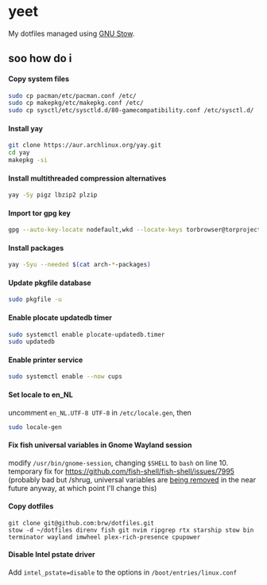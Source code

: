 # yeet

My dotfiles managed using [GNU Stow](https://www.gnu.org/software/stow).

## soo how do i

#### Copy system files
```bash
sudo cp pacman/etc/pacman.conf /etc/
sudo cp makepkg/etc/makepkg.conf /etc/
sudo cp sysctl/etc/sysctld.d/80-gamecompatibility.conf /etc/sysctl.d/
```

#### Install yay
```bash
git clone https://aur.archlinux.org/yay.git
cd yay
makepkg -si
```

#### Install multithreaded compression alternatives
```bash
yay -Sy pigz lbzip2 plzip
```

#### Import tor gpg key
```bash
gpg --auto-key-locate nodefault,wkd --locate-keys torbrowser@torproject.org
```

#### Install packages 
```bash
yay -Syu --needed $(cat arch-*-packages)
```

#### Update pkgfile database
```bash
sudo pkgfile -u
```

#### Enable plocate updatedb timer
```bash
sudo systemctl enable plocate-updatedb.timer
sudo updatedb
```

#### Enable printer service
```bash
sudo systemctl enable --now cups
```

#### Set locale to en_NL
uncomment `en_NL.UTF-8 UTF-8` in `/etc/locale.gen`, then
```bash
sudo locale-gen
```

#### Fix fish universal variables in Gnome Wayland session
modify `/usr/bin/gnome-session`, changing `$SHELL` to `bash` on line 10.
temporary fix for https://github.com/fish-shell/fish-shell/issues/7995 (probably bad but /shrug, universal variables are [being removed](https://github.com/fish-shell/fish-shell/issues/7379) in the near future anyway, at which point I'll change this)

#### Copy dotfiles
```
git clone git@github.com:brw/dotfiles.git
stow -d ~/dotfiles direnv fish git nvim ripgrep rtx starship stow bin terminator wayland imwheel plex-rich-presence cpupower
```

#### Disable Intel pstate driver
Add `intel_pstate=disable` to the options in `/boot/entries/linux.conf`
